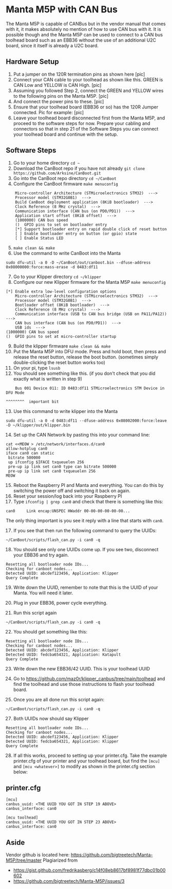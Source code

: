 # Manta M5P with CAN Bus

The Manta M5P is capable of CANBus but in the vendor manual that comes with it, it makes absolutely no mention of how to use CAN bus with it. It is possible though and the Manta M5P can be used to connect to a CAN bus toolhead board such as an EBB36 without the use of an additional U2C board, since it itself is already a U2C board.

## Hardware Setup

1. Put a jumper on the 120R termination pins as shown here
[pic]
2. Connect your CAN cable to your toolhead as shown like this. GREEN is CAN Low and YELLOW is CAN High.
[pic]
3. Assuming you followed Step 2, connect the GREEN and YELLOW wires to the following pins on the Manta M5P.
[pic]
4. And connect the power pins to these.
[pic]
5. Ensure that your toolhead board (EBB36 or so) has the 120R Jumper connected. Pic for example:
[pic]
6. Leave your toolhead board disconnected first from the Manta M5P, and proceed to the software steps for now. Prepare your cabling and connectors so that in step 21 of the Software Steps you can connect your toolhead board and continue with the setup.

## Software Steps

1. Go to your home directory `cd ~`
2. Download the CanBoot repo if you have not already `git clone https://github.com/Arksine/CanBoot.git`
3. Go into the CanBoot repo directory `cd ~/CanBoot`
4. Configure the CanBoot firmware `make menuconfig`

```
    Micro-controller Architecture (STMicroelectronics STM32)  --->
    Processor model (STM32G0B1)  --->
    Build CanBoot deployment application (8KiB bootloader)  --->
    Clock Reference (8 MHz crystal)  --->
    Communication interface (CAN bus (on PD0/PD1))  --->
    Application start offset (8KiB offset)  --->
    (1000000) CAN bus speed
    ()  GPIO pins to set on bootloader entry
    [*] Support bootloader entry on rapid double click of reset button
    [ ] Enable bootloader entry on button (or gpio) state
    [ ] Enable Status LED
```
5. `make clean && make`
6. Use the command to write CanBoot into the Manta
```
sudo dfu-util -a 0 -D ~/CanBoot/out/canboot.bin --dfuse-address 0x08000000:force:mass-erase -d 0483:df11
```

7. Go to your Klipper directory `cd ~/klipper`
8. Configure our new Klipper firmware for the Manta M5P `make menuconfig`

```
[*] Enable extra low-level configuration options
    Micro-controller Architecture (STMicroelectronics STM32)  --->
    Processor model (STM32G0B1)  --->
    Bootloader offset (8KiB bootloader)  --->
    Clock Reference (8 MHz crystal)  --->
    Communication interface (USB to CAN bus bridge (USB on PA11/PA12))  --->
    CAN bus interface (CAN bus (on PD0/PD1))  --->
    USB ids  --->
(1000000) CAN bus speed
()  GPIO pins to set at micro-controller startup
```
9. Build the klipper firmware `make clean && make`
10. Put the Manta M5P into DFU mode. Press and hold boot, then press and release the reset button, release the boot button. (sometimes simply double-clicking the reset button works too)
11. On your pi, type `lsusb`
12. You should see something like this. (if you don't check that you did exactly what is written in step 9)
```
    Bus 001 Device 011: ID 0483:df11 STMicroelectronics STM Device in DFU Mode
                                                                      ^^^^^^^^  important bit
```

13. Use this command to write klipper into the Manta
```
sudo dfu-util -a 0 -d 0483:df11 --dfuse-address 0x08002000:force:leave -D ~/klipper/out/klipper.bin
```

14. Set up the CAN Network by pasting this into your command line:
```
cat <<MEOW > /etc/network/interfaces.d/can0
allow-hotplug can0
iface can0 can static
 bitrate 500000
 up ifconfig $IFACE txqueuelen 256
 pre-up ip link set can0 type can bitrate 500000
 pre-up ip link set can0 txqueuelen 256
MEOW
```

15. Reboot the Raspberry PI and Manta and everything. You can do this by switching the power off and switching it back on again.
16. Reset your session/log back into your Raspberry PI
17. Type `ifconfig | grep can0` and check that there is something like this:
```
can0     Link encap:UNSPEC HWaddr 00-00-00-00-00-00...
```
The only thing important is you see it reply with a line that starts with `can0`.

17. If you see that then run the following command to query the UUIDs:
```
~/CanBoot/scripts/flash_can.py -i can0 -q
```

18. You should see only one UUIDs come up. If you see two, disconnect your EBB36 and try again.
```
Resetting all bootloader node IDs...
Checking for canboot nodes...
Detected UUID: abcdef123456, Application: Klipper
Query Complete
```
 
19. Write down the UUID, remember to note that this is the UUID of your Manta. You will need it later.

21. Plug in your EBB36, power cycle everything.
22. Run this script again 
```
~/CanBoot/scripts/flash_can.py -i can0 -q
```
22. You should get something like this:
```
Resetting all bootloader node IDs...
Checking for canboot nodes...
Detected UUID: abcdef123456, Application: Klipper
Detected UUID: fedcba654321, Application: Katapult
Query Complete
```

23. Write down the new EBB36/42 UUID. This is your toolhead UUID

25. Go to https://github.com/maz0r/klipper_canbus/tree/main/toolhead and find the toolhead and use those instructions to flash your toolhead board.

26. Once you are all done run this script again: 
```
~/CanBoot/scripts/flash_can.py -i can0 -q
```

27. Both UUIDs now should say Klipper
```
Resetting all bootloader node IDs...
Checking for canboot nodes...
Detected UUID: abcdef123456, Application: Klipper
Detected UUID: fedcba654321, Application: Klipper
Query Complete
```
28. If all this works, proceed to setting up your printer.cfg. Take the example printer.cfg of your printer and your toolhead board, but find the `[mcu]` and `[mcu <whatever>]` to modify  as shown in the printer.cfg section below:

## printer.cfg

```
[mcu]
canbus_uuid: <THE UUID YOU GOT IN STEP 19 ABOVE>
canbus_interface: can0

[mcu toolhead]
canbus_uuid: <THE UUID YOU GOT IN STEP 23 ABOVE>
canbus_interface: can0
```

## Aside

Vendor github is located here: https://github.com/bigtreetech/Manta-M5P/tree/master
Plagiarized from
- https://gist.github.com/fredrikasberg/c14f08eb8617bf8981f77dbc01b00602
- https://github.com/bigtreetech/Manta-M5P/issues/3
